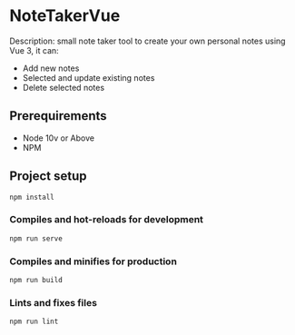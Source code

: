 # NoteTakerVue
Description: small note taker tool to create your own personal notes using Vue 3, it can:
 - Add new notes
 - Selected and update existing notes
 - Delete selected notes
 
## Prerequirements
- Node 10v or Above
- NPM

## Project setup
```
npm install
```

### Compiles and hot-reloads for development
```
npm run serve
```

### Compiles and minifies for production
```
npm run build
```

### Lints and fixes files
```
npm run lint
```
